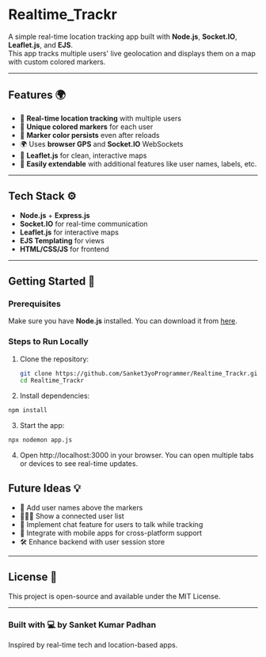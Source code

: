 # Realtime_Trackr

A simple real-time location tracking app built with **Node.js**, **Socket.IO**, **Leaflet.js**, and **EJS**.  
This app tracks multiple users' live geolocation and displays them on a map with custom colored markers.

---

## Features 🌍

- 📡 **Real-time location tracking** with multiple users
- 📍 **Unique colored markers** for each user
- 🧠 **Marker color persists** even after reloads
- 🌍 Uses **browser GPS** and **Socket.IO** WebSockets
- 🎯 **Leaflet.js** for clean, interactive maps
- 🧩 **Easily extendable** with additional features like user names, labels, etc.

---

## Tech Stack ⚙️

- **Node.js** + **Express.js**
- **Socket.IO** for real-time communication
- **Leaflet.js** for interactive maps
- **EJS Templating** for views
- **HTML/CSS/JS** for frontend

---

## Getting Started 🚀

### Prerequisites

Make sure you have **Node.js** installed. You can download it from [here](https://nodejs.org).

### Steps to Run Locally

1. Clone the repository:
   ```bash
   git clone https://github.com/Sanket3yoProgrammer/Realtime_Trackr.git
   cd Realtime_Trackr
   ```
2. Install dependencies:

```bash
npm install
```

3. Start the app:

```bash
npx nodemon app.js
```
4. Open http://localhost:3000 in your browser. You can open multiple tabs or devices to see real-time updates.

## Future Ideas 💡

- 📝 Add user names above the markers
- 🧑‍🤝‍🧑 Show a connected user list
- 💬 Implement chat feature for users to talk while tracking
- 📱 Integrate with mobile apps for cross-platform support
- 🛠️ Enhance backend with user session store

---

## License 📝

This project is open-source and available under the MIT License.

---

### Built with 💻 by Sanket Kumar Padhan

Inspired by real-time tech and location-based apps.
